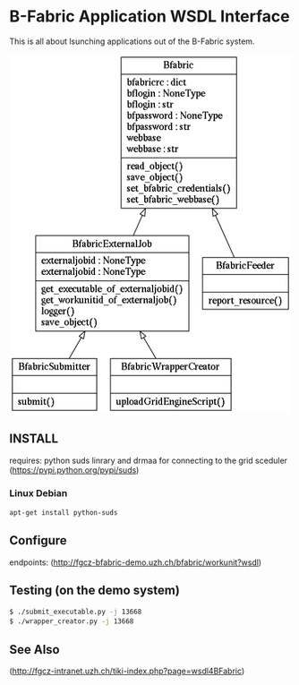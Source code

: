 # B-Fabric Application WSDL Interface 
This is all about lsunching applications out of the B-Fabric system.

![bfabric.py UML](/images/classes_No_Name.png)


## INSTALL
requires: python suds linrary and drmaa for connecting to the grid sceduler
(https://pypi.python.org/pypi/suds)
### Linux Debian
```bash
apt-get install python-suds
```
    


## Configure
endpoints:
(http://fgcz-bfabric-demo.uzh.ch/bfabric/workunit?wsdl)

## Testing (on the demo system)
```bash
$ ./submit_executable.py -j 13668
$ ./wrapper_creator.py -j 13668
```


## See Also

(http://fgcz-intranet.uzh.ch/tiki-index.php?page=wsdl4BFabric)
